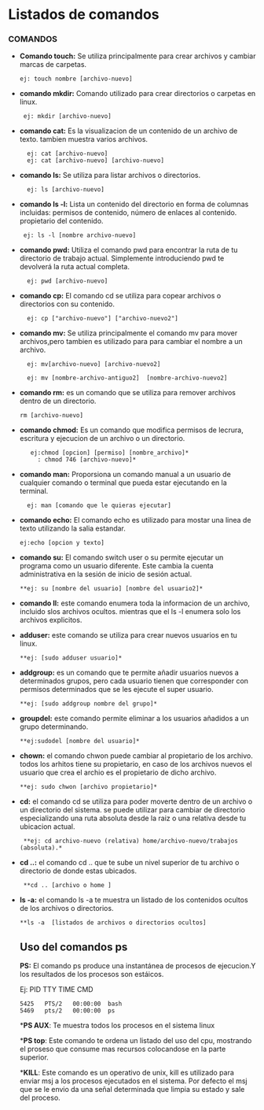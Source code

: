 
   
   # Listados de comandos

   ### COMANDOS
 
- **Comando touch:** Se utiliza principalmente para crear archivos y cambiar marcas de carpetas.


      ej: touch nombre [archivo-nuevo]


- **comando mkdir:** Comando utilizado para crear directorios o carpetas en linux.


       ej: mkdir [archivo-nuevo]

- **comando cat:** Es la visualizacion de un contenido de un archivo de 
texto. tambien muestra varios archivos.


        ej: cat [archivo-nuevo]
        ej: cat [archivo-nuevo] [archivo-nuevo]


- **comando ls:** Se utiliza para listar archivos o directorios.


        ej: ls [archivo-nuevo]


- **comando ls -l:** Lista un contenido del directorio en forma de columnas incluidas: permisos de contenido, número de enlaces al contenido. propietario del contenido.


       ej: ls -l [nombre archivo-nuevo]


- **comando pwd:** Utiliza el comando pwd para encontrar la ruta de tu directorio de trabajo actual. Simplemente introduciendo pwd te devolverá la ruta actual completa.


        ej: pwd [archivo-nuevo]


- **comando cp:** El comando cd se utiliza para copear archivos o directorios con su contenido.


        ej: cp ["archivo-nuevo"] ["archivo-nuevo2"]


- **comando mv:** Se utiliza principalmente el comando mv para mover archivos,pero tambien es utilizado para para cambiar el nombre a un archivo.


        ej: mv[archivo-nuevo] [archivo-nuevo2]

        ej: mv [nombre-archivo-antiguo2]  [nombre-archivo-nuevo2]


- **comando rm:** es un comando que se utiliza para remover archivos dentro de un directorio.


      rm [archivo-nuevo]


- **comando chmod:** Es un comando que modifica permisos de lecrura, escritura y ejecucion de un archivo o un directorio.


         ej:chmod [opcion] [permiso] [nombre_archivo]*
           : chmod 746 [archivo-nuevo]*


- **comando man:** Proporsiona un comando manual a un usuario de cualquier comando o terminal que pueda estar ejecutando en la terminal.


        ej: man [comando que le quieras ejecutar]


- **comando echo:** El comando echo es utilizado para mostar una linea de texto utilizando la salia estandar.


      ej:echo [opcion y texto] 


- **comando su:** El comando switch user o su permite ejecutar un programa como un usuario diferente. Este cambia la cuenta administrativa en la sesión de inicio de sesión actual. 

      **ej: su [nombre del usuario] [nombre del usuario2]*


- **comando ll:** este comando enumera toda la informacion de un archivo, incluido slos archivos ocultos. mientras que el ls -l enumera solo los  archivos explicitos.


- **adduser:** este comando se utiliza para crear nuevos usuarios en tu linux.


      **ej: [sudo adduser usuario]*


- **addgroup:** es un comando que te permite añadir usuarios nuevos a determinados grupos, pero cada usuario tienen que corresponder con permisos determinados que se les ejecute el super usuario. 


      **ej: [sudo addgroup nombre del grupo]*


- **groupdel:** este comando permite eliminar a los usuarios añadidos a un grupo determinando.


      **ej:sudodel [nombre del usuario]*


- **chown:** el comando chwon puede cambiar al propietario de los archivo. todos los arhitos tiene su propietario, en caso de los archivos nuevos el usuario que crea el archio es el propietario de dicho archivo.


      **ej: sudo chwon [archivo propietario]*


- **cd:** el comando cd se utiliza para poder moverte dentro de un archivo o un directorio del sistema. se puede utilizar para cambiar de directorio especializando una ruta absoluta desde la raiz o una relativa desde tu ubicacion actual.


       **ej: cd archivo-nuevo (relativa) home/archivo-nuevo/trabajos (absoluta).*



- **cd ..:**  el comando cd .. que te sube un nivel superior de tu archivo o directorio de donde estas ubicados.

       **cd .. [archivo o home ]  

- **ls -a:** el comando ls -a te muestra un listado de los contenidos ocultos de los archivos o directorios.

      **ls -a  [listados de archivos o directorios ocultos]

 
   ## Uso del comandos ps


    **PS:** El comando ps produce una instantánea de procesos de ejecucion.Y los resultados de los procesos son estáicos.

    Ej: PID   TTY      TIME   CMD
 
      5425   PTS/2   00:00:00  bash 
      5469   pts/2   00:00:00  ps

   ***PS AUX**: Te muestra todos los procesos en el sistema linux

   ***PS top**: Este comando te ordena un listado del uso del cpu, mostrando el proseso que consume mas recursos colocandose en la parte superior.

   ***KILL**: Este comando es un operativo de unix, kill es utilizado para enviar msj a los procesos ejecutados en el sistema. Por defecto el msj que se le envio da una señal determinada que limpia su estado y sale del proceso.